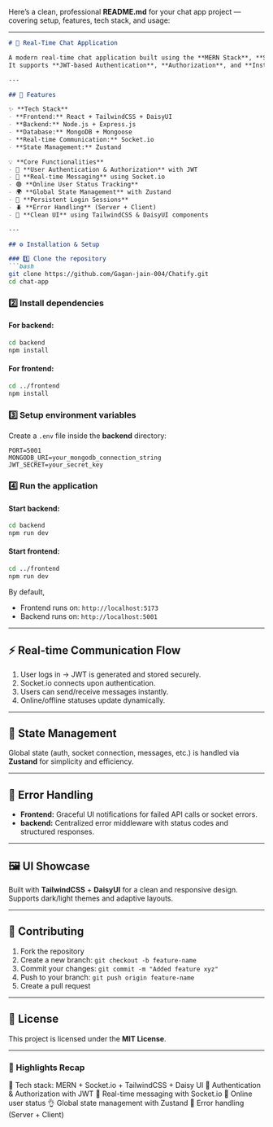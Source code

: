 Here’s a clean, professional **README.md** for your chat app project — covering setup, features, tech stack, and usage:

---

```markdown
# 💬 Real-Time Chat Application

A modern real-time chat application built using the **MERN Stack**, **Socket.io**, **TailwindCSS**, and **DaisyUI**.  
It supports **JWT-based Authentication**, **Authorization**, and **Instant Messaging** with real-time **Online User Status** updates.

---

## 🚀 Features

✨ **Tech Stack**
- **Frontend:** React + TailwindCSS + DaisyUI  
- **Backend:** Node.js + Express.js  
- **Database:** MongoDB + Mongoose  
- **Real-time Communication:** Socket.io  
- **State Management:** Zustand  

💡 **Core Functionalities**
- 🔐 **User Authentication & Authorization** with JWT  
- 💬 **Real-time Messaging** using Socket.io  
- 🟢 **Online User Status Tracking**  
- 🌍 **Global State Management** with Zustand  
- 🧠 **Persistent Login Sessions**  
- 🪲 **Error Handling** (Server + Client)  
- 🧰 **Clean UI** using TailwindCSS & DaisyUI components  

---

## ⚙️ Installation & Setup

### 1️⃣ Clone the repository
```bash
git clone https://github.com/Gagan-jain-004/Chatify.git
cd chat-app
````

### 2️⃣ Install dependencies

#### For backend:

```bash
cd backend
npm install
```

#### For frontend:

```bash
cd ../frontend
npm install
```

### 3️⃣ Setup environment variables

Create a `.env` file inside the **backend** directory:

```env
PORT=5001
MONGODB_URI=your_mongodb_connection_string
JWT_SECRET=your_secret_key
```

### 4️⃣ Run the application

#### Start backend:

```bash
cd backend
npm run dev
```

#### Start frontend:

```bash
cd ../frontend
npm run dev
```

By default,

* Frontend runs on: `http://localhost:5173`
* Backend runs on: `http://localhost:5001`

---

## ⚡ Real-time Communication Flow

1. User logs in → JWT is generated and stored securely.
2. Socket.io connects upon authentication.
3. Users can send/receive messages instantly.
4. Online/offline statuses update dynamically.

---

## 🧠 State Management

Global state (auth, socket connection, messages, etc.) is handled via **Zustand** for simplicity and efficiency.

---

## 🧰 Error Handling

* **Frontend:** Graceful UI notifications for failed API calls or socket errors.
* **backend:** Centralized error middleware with status codes and structured responses.

---

## 🖼️ UI Showcase

Built with **TailwindCSS** + **DaisyUI** for a clean and responsive design.
Supports dark/light themes and adaptive layouts.

---

## 🤝 Contributing

1. Fork the repository
2. Create a new branch: `git checkout -b feature-name`
3. Commit your changes: `git commit -m "Added feature xyz"`
4. Push to your branch: `git push origin feature-name`
5. Create a pull request

---

## 📜 License

This project is licensed under the **MIT License**.

---

### 🌟 Highlights Recap

🌟 Tech stack: MERN + Socket.io + TailwindCSS + Daisy UI
🎃 Authentication & Authorization with JWT
👾 Real-time messaging with Socket.io
🚀 Online user status
👌 Global state management with Zustand
🐞 Error handling (Server + Client)

```
